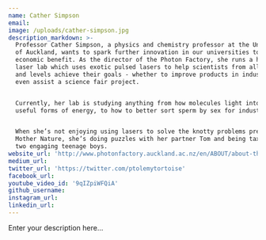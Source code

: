 ```yaml
---
name: Cather Simpson
email:
image: /uploads/cather-simpson.jpg
description_markdown: >-
  Professor Cather Simpson, a physics and chemistry professor at the University
  of Auckland, wants to spark further innovation in our universities to boost
  economic benefit. As the director of the Photon Factory, she runs a high-tech
  laser lab which uses exotic pulsed lasers to help scientists from all realms
  and levels achieve their goals - whether to improve products in industry or
  even assist a science fair project.


  Currently, her lab is studying anything from how molecules light into more
  useful forms of energy, to how to better sort sperm by sex for industry.


  When she’s not enjoying using lasers to solve the knotty problems presented by
  Mother Nature, she’s doing puzzles with her partner Tom and being taxi-mom to
  two engaging teenage boys.
website_url: 'http://www.photonfactory.auckland.ac.nz/en/ABOUT/about-the-photon-factory.html'
medium_url:
twitter_url: 'https://twitter.com/ptolemytortoise'
facebook_url:
youtube_video_id: '9qIZpiWFQiA'
github_username:
instagram_url:
linkedin_url:
---
```


Enter your description here...
